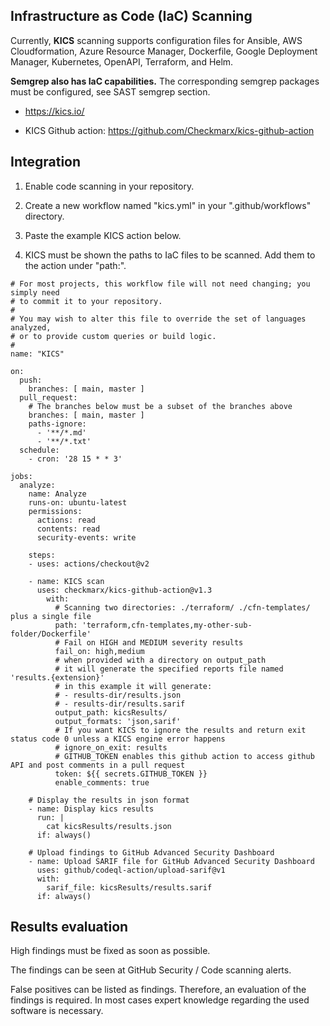 ## Infrastructure as Code (IaC) Scanning

Currently, <b>KICS</b> scanning supports configuration files for Ansible, AWS Cloudformation, Azure Resource Manager, Dockerfile, Google Deployment Manager, Kubernetes, OpenAPI, Terraform, and Helm.

<b>Semgrep also has IaC capabilities.</b> The corresponding semgrep packages must be configured, see SAST semgrep section.

- https://kics.io/

- KICS Github action: https://github.com/Checkmarx/kics-github-action

## Integration

1. Enable code scanning in your repository.

2. Create a new workflow named "kics.yml" in your ".github/workflows" directory.

3. Paste the example KICS action below.

4. KICS must be shown the paths to IaC files to be scanned. Add them to the action under "path:".

```
# For most projects, this workflow file will not need changing; you simply need
# to commit it to your repository.
#
# You may wish to alter this file to override the set of languages analyzed,
# or to provide custom queries or build logic.
#
name: "KICS"

on:
  push:
    branches: [ main, master ]
  pull_request:
    # The branches below must be a subset of the branches above
    branches: [ main, master ]
    paths-ignore:
      - '**/*.md'
      - '**/*.txt'
  schedule:
    - cron: '28 15 * * 3'

jobs:
  analyze:
    name: Analyze
    runs-on: ubuntu-latest
    permissions:
      actions: read
      contents: read
      security-events: write

    steps:
    - uses: actions/checkout@v2

    - name: KICS scan
      uses: checkmarx/kics-github-action@v1.3
        with:
          # Scanning two directories: ./terraform/ ./cfn-templates/ plus a single file
          path: 'terraform,cfn-templates,my-other-sub-folder/Dockerfile'
          # Fail on HIGH and MEDIUM severity results
          fail_on: high,medium
          # when provided with a directory on output_path
          # it will generate the specified reports file named 'results.{extension}'
          # in this example it will generate:
          # - results-dir/results.json
          # - results-dir/results.sarif
          output_path: kicsResults/
          output_formats: 'json,sarif'
          # If you want KICS to ignore the results and return exit status code 0 unless a KICS engine error happens
          # ignore_on_exit: results
          # GITHUB_TOKEN enables this github action to access github API and post comments in a pull request
          token: ${{ secrets.GITHUB_TOKEN }}
          enable_comments: true

    # Display the results in json format
    - name: Display kics results
      run: |
        cat kicsResults/results.json
      if: always()

    # Upload findings to GitHub Advanced Security Dashboard
    - name: Upload SARIF file for GitHub Advanced Security Dashboard
      uses: github/codeql-action/upload-sarif@v1
      with:
        sarif_file: kicsResults/results.sarif
      if: always()
```

## Results evaluation

High findings must be fixed as soon as possible.

The findings can be seen at GitHub Security / Code scanning alerts.

False positives can be listed as findings. Therefore, an evaluation of the findings is required. In most cases expert knowledge regarding the used software is necessary.
